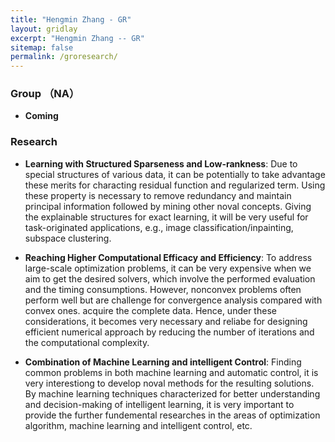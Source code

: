 ```yaml
---
title: "Hengmin Zhang - GR"
layout: gridlay
excerpt: "Hengmin Zhang -- GR"
sitemap: false
permalink: /groresearch/
---
```


###  Group （NA）

-  **Coming**



### Research 

- **Learning with Structured Sparseness and Low-rankness**:  Due to special structures of various data, it can be potentially to take advantage these merits for characting residual function and regularized term. Using these property is necessary to remove redundancy and maintain principal information followed by mining other noval concepts. Giving the explainable structures for exact learning, it
will be very useful for task-originated applications, e.g., image classification/inpainting, subspace clustering.


- **Reaching Higher Computational Efficacy and Efficiency**: To address large-scale optimization problems, it can be very expensive when we aim to get the desired solvers, which involve the performed evaluation and the timing consumptions. However, nonconvex problems often perform well but are challenge for convergence analysis compared with convex ones. acquire the complete data. Hence, under these considerations, it becomes very necessary and reliabe for designing efficient numerical approach by reducing the number of iterations and the computational complexity.

- **Combination of Machine Learning and intelligent Control**: Finding common problems in both machine learning and automatic control, it is very interestiong to develop noval methods for the resulting solutions. By machine learning techniques characterized for better understanding and decision-making of intelligent learning, it is very important to provide the further fundemental researches in the areas of optimization algorithm, machine learning and intelligent control, etc. 

